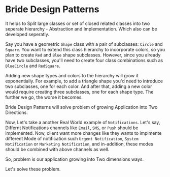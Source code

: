 # Bride Design Patterns

It helps to Split large classes or set of closed related classes into two seperate hierarchy - Abstraction and Implementation. Which also can be developed seperatly.



Say you have a geometric `Shape` class with a pair of subclasses: `Circle` and `Square`. 
You want to extend this class hierarchy to incorporate colors, so you plan to create `Red` and `Blue` shape subclasses. 
However, since you already have two subclasses, you'll need to create four class combinations such as `BlueCircle` and `RedSquare`.

Adding new shape types and colors to the hierarchy will grow it exponentially. 
For example, to add a triangle shape you'd need to introduce two subclasses, one for each color. 
And after that, adding a new color would require creating three subclasses, one for each shape type. 
The further we go, the worse it becomes.


Bride Design Patterns will solve problem of growing Application into Two Directions.

Now, Let's take a another Real World example of `Notifications`.
Let's say, Differnt Notifications channels like `Email`, `SMS`, or `Push` should be implemented. 
Now, client want more changes like they wants to 
implmente different Mode of notification such `Urgent Notification`, `System Notification` or `Marketing Notification`, and 
in-addition, these modes should be combined with above channels as well.

So, problem is our application growing into Two dimensions ways.

Let's solve these problem.






